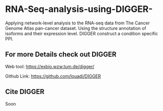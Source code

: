# RNA-Seq-analysis-using-DIGGER-

Applying network-level analysis to the RNA-seq data from The Cancer Genome Atlas pan-cancer dataset. Using the structure annotation of isoforms and their expression level. DIGGER construct a condition specific PPI.


## For more Details check out DIGGER 
Web tool: https://exbio.wzw.tum.de/digger/

Github Link: https://github.com/louadi/DIGGER


## Cite DIGGER

Soon
